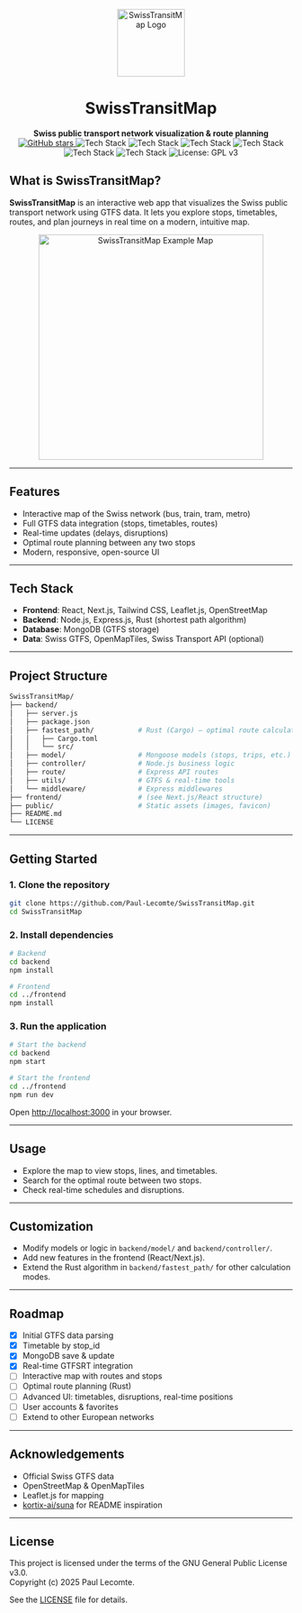 <!-- PROJECT TITLE & BADGES -->
<p align="center">
  <img src="https://your-image-url.com/banner.png" alt="SwissTransitMap Logo" width="120" />
</p>
<h1 align="center">SwissTransitMap</h1>
<p align="center">
  <strong>Swiss public transport network visualization & route planning</strong><br>
  <a href="https://github.com/Paul-Lecomte/swiss-pb-map/stargazers">
    <img alt="GitHub stars" src="https://img.shields.io/github/stars/Paul-Lecomte/swiss-pb-map?style=social">
  </a>
  <img alt="Tech Stack" src="https://img.shields.io/badge/Next.js-000?logo=nextdotjs&logoColor=white&label=Next.js">
  <img alt="Tech Stack" src="https://img.shields.io/badge/React-61DAFB?logo=react&logoColor=white">
  <img alt="Tech Stack" src="https://img.shields.io/badge/Tailwind_CSS-38bdf8?logo=tailwindcss&logoColor=white">
  <img alt="Tech Stack" src="https://img.shields.io/badge/Node.js-339933?logo=node.js&logoColor=white">
  <img alt="Tech Stack" src="https://img.shields.io/badge/C++-00599C?logo=c%2b%2b&logoColor=white">
  <img alt="Tech Stack" src="https://img.shields.io/badge/MongoDB-47A248?logo=mongodb&logoColor=white">
  <img alt="License: GPL v3" src="https://img.shields.io/badge/License-GPLv3-blue.svg">
</p>



## What is SwissTransitMap?

**SwissTransitMap** is an interactive web app that visualizes the Swiss public transport network using GTFS data. It lets you explore stops, timetables, routes, and plan journeys in real time on a modern, intuitive map.

<p align="center">
  <img src="https://your-image-url.com/example-map.png" alt="SwissTransitMap Example Map" width="400" />
</p>

---

## Features

- Interactive map of the Swiss network (bus, train, tram, metro)
- Full GTFS data integration (stops, timetables, routes)
- Real-time updates (delays, disruptions)
- Optimal route planning between any two stops
- Modern, responsive, open-source UI

---

## Tech Stack

- **Frontend**: React, Next.js, Tailwind CSS, Leaflet.js, OpenStreetMap
- **Backend**: Node.js, Express.js, Rust (shortest path algorithm)
- **Database**: MongoDB (GTFS storage)
- **Data**: Swiss GTFS, OpenMapTiles, Swiss Transport API (optional)

---

## Project Structure

```bash
SwissTransitMap/
├── backend/
│   ├── server.js
│   ├── package.json
│   ├── fastest_path/           # Rust (Cargo) – optimal route calculation
│   │   ├── Cargo.toml
│   │   └── src/
│   ├── model/                  # Mongoose models (stops, trips, etc.)
│   ├── controller/             # Node.js business logic
│   ├── route/                  # Express API routes
│   ├── utils/                  # GTFS & real-time tools
│   └── middleware/             # Express middlewares
├── frontend/                   # (see Next.js/React structure)
├── public/                     # Static assets (images, favicon)
├── README.md
└── LICENSE
```

---

## Getting Started

### 1. Clone the repository

```bash
git clone https://github.com/Paul-Lecomte/SwissTransitMap.git
cd SwissTransitMap
```

### 2. Install dependencies

```bash
# Backend
cd backend
npm install

# Frontend
cd ../frontend
npm install
```

### 3. Run the application

```bash
# Start the backend
cd backend
npm start

# Start the frontend
cd ../frontend
npm run dev
```
Open [http://localhost:3000](http://localhost:3000) in your browser.

---

## Usage

- Explore the map to view stops, lines, and timetables.
- Search for the optimal route between two stops.
- Check real-time schedules and disruptions.

---

## Customization

- Modify models or logic in `backend/model/` and `backend/controller/`.
- Add new features in the frontend (React/Next.js).
- Extend the Rust algorithm in `backend/fastest_path/` for other calculation modes.

---

## Roadmap

- [x] Initial GTFS data parsing
- [x] Timetable by stop_id
- [x] MongoDB save & update
- [x] Real-time GTFSRT integration
- [ ] Interactive map with routes and stops
- [ ] Optimal route planning (Rust)
- [ ] Advanced UI: timetables, disruptions, real-time positions
- [ ] User accounts & favorites
- [ ] Extend to other European networks

---

## Acknowledgements

- Official Swiss GTFS data
- OpenStreetMap & OpenMapTiles
- Leaflet.js for mapping
- [kortix-ai/suna](https://github.com/kortix-ai/suna) for README inspiration

---

## License

This project is licensed under the terms of the GNU General Public License v3.0.  
Copyright (c) 2025 Paul Lecomte.

See the [LICENSE](./LICENSE) file for details.